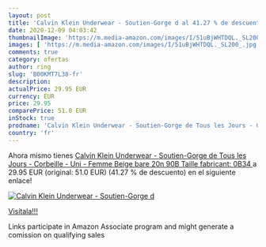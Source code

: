 ```yaml
---
layout: post
title: 'Calvin Klein Underwear - Soutien-Gorge d al 41.27 % de descuento'
date: 2020-12-09 04:03:42
thumbnailImage: 'https://m.media-amazon.com/images/I/51uBjWHTDQL._SL200_.jpg'
images: [ 'https://m.media-amazon.com/images/I/51uBjWHTDQL._SL200_.jpg' ]
comments: true
category: ofertas
author: ring
slug: 'B00KMT7L38-fr'
description:
actualPrice: 29.95 EUR
currency: EUR
price: 29.95
comparePrice: 51.0 EUR
inStock: true
prodname: 'Calvin Klein Underwear - Soutien-Gorge de Tous les Jours - Corbeille - Uni - Femme  Beige  bare 20n   90B  Taille fabricant: 0B34 '
country: 'fr'
---
```


Ahora mismo tienes [Calvin Klein Underwear - Soutien-Gorge de Tous les Jours - Corbeille - Uni - Femme  Beige  bare 20n   90B  Taille fabricant: 0B34 ](https://www.amazon.fr/dp/B00KMT7L38/?tag=tolees0d-21) a 29.95 EUR (original: 51.0 EUR) (41.27 %  de descuento) en el siguiente enlace!

[![Calvin Klein Underwear - Soutien-Gorge d](https://m.media-amazon.com/images/I/51uBjWHTDQL._SL200_.jpg)](https://www.amazon.fr/dp/B00KMT7L38/?tag=tolees0d-21)

[Visítala!!!](https://www.amazon.fr/dp/B00KMT7L38/?tag=tolees0d-21)

Links participate in Amazon Associate program and might generate a comission on qualifying sales
